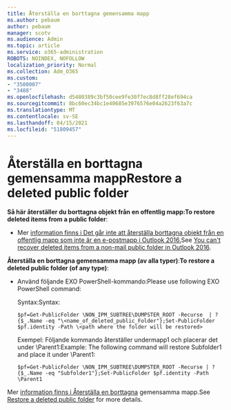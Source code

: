 ```yaml
---
title: Återställa en borttagna gemensamma mapp
ms.author: pebaum
author: pebaum
manager: scotv
ms.audience: Admin
ms.topic: article
ms.service: o365-administration
ROBOTS: NOINDEX, NOFOLLOW
localization_priority: Normal
ms.collection: Adm_O365
ms.custom:
- "3500007"
- "3488"
ms.openlocfilehash: d5480389c3bf50cee9fe30f7ec8d8ff28ef694ca
ms.sourcegitcommit: 8bc60ec34bc1e40685e3976576e04a2623f63a7c
ms.translationtype: MT
ms.contentlocale: sv-SE
ms.lasthandoff: 04/15/2021
ms.locfileid: "51809457"
---
```

# <a name="restore-a-deleted-public-folder"></a><span data-ttu-id="885a0-102">Återställa en borttagna gemensamma mapp</span><span class="sxs-lookup"><span data-stu-id="885a0-102">Restore a deleted public folder</span></span>

<span data-ttu-id="885a0-103">**Så här återställer du borttagna objekt från en offentlig mapp:**</span><span class="sxs-lookup"><span data-stu-id="885a0-103">**To restore deleted items from a public folder**:</span></span>

- <span data-ttu-id="885a0-104">Mer [information finns i Det går inte att återställa borttagna objekt från en offentlig mapp som inte är en e-postmapp i Outlook 2016.](https://aka.ms/pfrec)</span><span class="sxs-lookup"><span data-stu-id="885a0-104">See [You can't recover deleted items from a non-mail public folder in Outlook 2016](https://aka.ms/pfrec).</span></span>
 
<span data-ttu-id="885a0-105">**Återställa en borttagna gemensamma mapp (av alla typer)**:</span><span class="sxs-lookup"><span data-stu-id="885a0-105">**To restore a deleted public folder (of any type)**:</span></span> 

- <span data-ttu-id="885a0-106">Använd följande EXO PowerShell-kommando:</span><span class="sxs-lookup"><span data-stu-id="885a0-106">Please use following EXO PowerShell command:</span></span>

    <span data-ttu-id="885a0-107">Syntax:</span><span class="sxs-lookup"><span data-stu-id="885a0-107">Syntax:</span></span>

     `$pf=Get-PublicFolder \NON_IPM_SUBTREE\DUMPSTER_ROOT -Recurse  | ?{$_.Name -eq "\<name_of_deleted_public_Folder"};Set-PublicFolder $pf.identity -Path \<path where the folder will be restored>`

    <span data-ttu-id="885a0-108">Exempel: Följande kommando återställer undermapp1 och placerar det under \Parent1:</span><span class="sxs-lookup"><span data-stu-id="885a0-108">Example: The following command will restore Subfolder1 and place it under \Parent1:</span></span>

    `$pf=Get-PublicFolder \NON_IPM_SUBTREE\DUMPSTER_ROOT -Recurse | ?{$_.Name -eq "Subfolder1"};Set-PublicFolder $pf.identity -Path \Parent1`

<span data-ttu-id="885a0-109">Mer [information finns i Återställa en borttagna](https://docs.microsoft.com/exchange/collaboration-exo/public-folders/restore-deleted-public-folder) gemensamma mapp.</span><span class="sxs-lookup"><span data-stu-id="885a0-109">See [Restore a deleted public folder](https://docs.microsoft.com/exchange/collaboration-exo/public-folders/restore-deleted-public-folder) for more details.</span></span>
